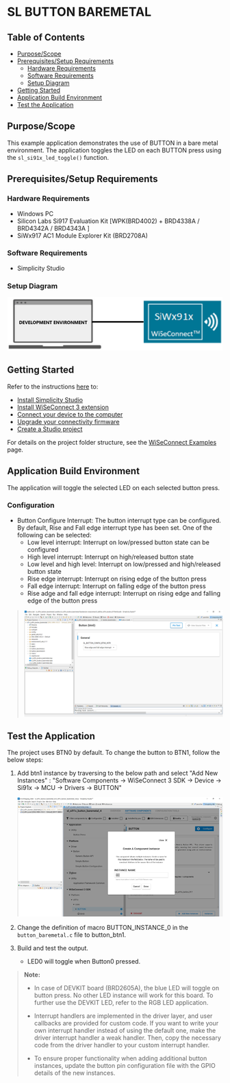# SL BUTTON BAREMETAL

## Table of Contents

- [Purpose/Scope](#purposescope)
- [Prerequisites/Setup Requirements](#prerequisitessetup-requirements)
  - [Hardware Requirements](#hardware-requirements)
  - [Software Requirements](#software-requirements)
  - [Setup Diagram](#setup-diagram)
- [Getting Started](#getting-started)
- [Application Build Environment](#application-build-environment)
- [Test the Application](#test-the-application)

## Purpose/Scope

This example application demonstrates the use of BUTTON in a bare metal environment. The application toggles the LED on each BUTTON press using the `sl_si91x_led_toggle()` function.

## Prerequisites/Setup Requirements

### Hardware Requirements

- Windows PC
- Silicon Labs Si917 Evaluation Kit [WPK(BRD4002) + BRD4338A / BRD4342A / BRD4343A ]
- SiWx917 AC1 Module Explorer Kit (BRD2708A)

### Software Requirements

- Simplicity Studio

### Setup Diagram

![Figure: Introduction](resources/readme/setupdiagram.png)

## Getting Started

Refer to the instructions [here](https://docs.silabs.com/wiseconnect/latest/wiseconnect-getting-started/) to:

- [Install Simplicity Studio](https://docs.silabs.com/wiseconnect/latest/wiseconnect-developers-guide-developing-for-silabs-hosts/#install-simplicity-studio)
- [Install WiSeConnect 3 extension](https://docs.silabs.com/wiseconnect/latest/wiseconnect-developers-guide-developing-for-silabs-hosts/#install-the-wi-se-connect-3-extension)
- [Connect your device to the computer](https://docs.silabs.com/wiseconnect/latest/wiseconnect-developers-guide-developing-for-silabs-hosts/#connect-si-wx91x-to-computer)
- [Upgrade your connectivity firmware](https://docs.silabs.com/wiseconnect/latest/wiseconnect-developers-guide-developing-for-silabs-hosts/#update-si-wx91x-connectivity-firmware)
- [Create a Studio project](https://docs.silabs.com/wiseconnect/latest/wiseconnect-developers-guide-developing-for-silabs-hosts/#create-a-project)

For details on the project folder structure, see the [WiSeConnect Examples](https://docs.silabs.com/wiseconnect/latest/wiseconnect-examples/#example-folder-structure) page.

## Application Build Environment

 The application will toggle the selected LED on each selected button press.

### Configuration

- Button Configure Interrupt: The button interrupt type can be configured. By default, Rise and Fall edge interrupt type has been set. One of the following can be selected:
  - Low level interrupt: Interrupt on low/pressed button state can be configured
  - High level interrupt: Interrupt on high/released button state
  - Low level and high level: Interrupt on low/pressed and high/released button state
  - Rise edge interrupt: Interrupt on rising edge of the button press
  - Fall edge interrupt: Interrupt on falling edge of the button press
  - Rise adge and fall edge interrupt: Interrupt on rising edge and falling edge of the button press

> ![Figure: Introduction](resources/readme/image600a.png)

## Test the Application

The project uses BTN0 by default. To change the button to BTN1, follow the below steps:

1. Add btn1 instance by traversing to the below path and select "Add New Instances" :
    "Software Components -> WiSeConnect 3 SDK -> Device -> Si91x -> MCU -> Drivers -> BUTTON"

   ![Figure: Adding Button Instance](resources/readme/image600d.png)

2. Change the definition of macro BUTTON_INSTANCE_0 in the `button_baremetal.c` file to button_btn1.

3. Build and test the output.

   - LED0 will toggle when Button0 pressed.

> **Note:**
>
> - In case of DEVKIT board (BRD2605A), the blue LED will toggle on button press. No other LED instance will work for this board. To further use the DEVKIT LED, refer to the RGB LED application.
>
> - Interrupt handlers are implemented in the driver layer, and user callbacks are provided for custom code. If you want to write your own interrupt handler instead of using the default one, make the driver interrupt handler a weak handler. Then, copy the necessary code from the driver handler to your custom interrupt handler.
>
> - To ensure proper functionality when adding additional button instances, update the button pin configuration file with the GPIO details of the new instances.

